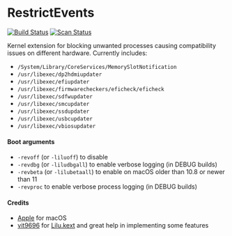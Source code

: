 RestrictEvents
==============

[![Build Status](https://github.com/acidanthera/RestrictEvents/workflows/CI/badge.svg?branch=master)](https://github.com/acidanthera/RestrictEvents/actions) [![Scan Status](https://scan.coverity.com/projects/22252/badge.svg?flat=1)](https://scan.coverity.com/projects/22252)

Kernel extension for blocking unwanted processes causing compatibility issues on different hardware. Currently includes:

- `/System/Library/CoreServices/MemorySlotNotification`
- `/usr/libexec/dp2hdmiupdater`
- `/usr/libexec/efiupdater`
- `/usr/libexec/firmwarecheckers/eficheck/eficheck`
- `/usr/libexec/sdfwupdater`
- `/usr/libexec/smcupdater`
- `/usr/libexec/ssdupdater`
- `/usr/libexec/usbcupdater`
- `/usr/libexec/vbiosupdater`

#### Boot arguments
- `-revoff` (or `-liluoff`) to disable
- `-revdbg` (or `-liludbgall`) to enable verbose logging (in DEBUG builds)
- `-revbeta` (or `-lilubetaall`) to enable on macOS older than 10.8 or newer than 11
- `-revproc` to enable verbose process logging (in DEBUG builds)

#### Credits
- [Apple](https://www.apple.com) for macOS  
- [vit9696](https://github.com/vit9696) for [Lilu.kext](https://github.com/vit9696/Lilu) and great help in implementing some features 

